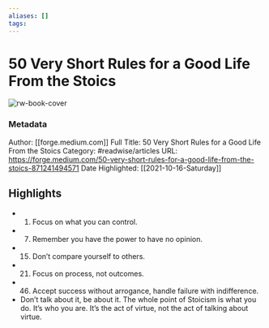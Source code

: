 ```yaml
---
aliases: []
tags:
---
```

# 50 Very Short Rules for a Good Life From the Stoics

![rw-book-cover](https://readwise-assets.s3.amazonaws.com/static/images/article1.be68295a7e40.png)
### Metadata
Author: [[forge.medium.com]]
Full Title: 50 Very Short Rules for a Good Life From the Stoics
Category: #readwise/articles
URL: https://forge.medium.com/50-very-short-rules-for-a-good-life-from-the-stoics-871241494571
Date Highlighted: [[2021-10-16-Saturday]]

## Highlights
- 1. Focus on what you can control.
- 7. Remember you have the power to have no opinion.
- 15. Don’t compare yourself to others.
- 21. Focus on process, not outcomes.
- 46. Accept success without arrogance, handle failure with indifference.
- Don’t talk about it, be about it. The whole point of Stoicism is what you do. It’s who you are. It’s the act of virtue, not the act of talking about virtue.

